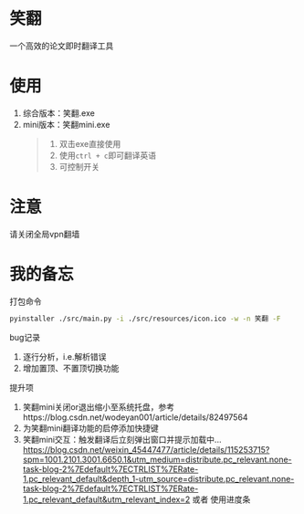 # 笑翻
一个高效的论文即时翻译工具

# 使用
1. 综合版本：笑翻.exe
2. mini版本：笑翻mini.exe 
   > 1. 双击exe直接使用
   > 2. 使用`ctrl + c`即可翻译英语
   > 3. 可控制开关

# 注意
请关闭全局vpn翻墙

# 我的备忘
打包命令
```bash
pyinstaller ./src/main.py -i ./src/resources/icon.ico -w -n 笑翻 -F
```
bug记录
1. 逐行分析，i.e.解析错误
2. 增加置顶、不置顶切换功能

提升项
1. 笑翻mini关闭or退出缩小至系统托盘，参考https://blog.csdn.net/wodeyan001/article/details/82497564
2. 为笑翻mini翻译功能的启停添加快捷键
3. 笑翻mini交互：触发翻译后立刻弹出窗口并提示加载中... https://blog.csdn.net/weixin_45447477/article/details/115253715?spm=1001.2101.3001.6650.1&utm_medium=distribute.pc_relevant.none-task-blog-2%7Edefault%7ECTRLIST%7ERate-1.pc_relevant_default&depth_1-utm_source=distribute.pc_relevant.none-task-blog-2%7Edefault%7ECTRLIST%7ERate-1.pc_relevant_default&utm_relevant_index=2 或者 使用进度条
